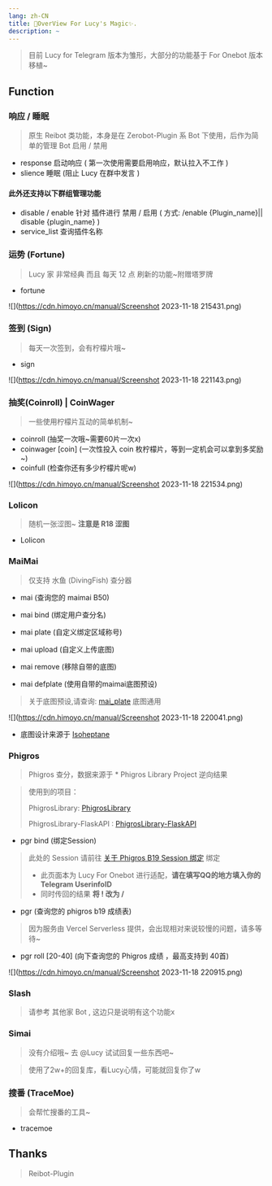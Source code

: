 ```yaml
---
lang: zh-CN
title: 🌈OverView For Lucy's Magic✨.
description: ~
---
```


> 目前 Lucy for Telegram 版本为雏形，大部分的功能基于 For Onebot 版本移植~



## Function

### 响应 / 睡眠

> 原生 Reibot 类功能，本身是在 Zerobot-Plugin 系 Bot 下使用，后作为简单的管理 Bot 启用 / 禁用



- response 启动响应 ( 第一次使用需要启用响应，默认拉入不工作 )
- slience 睡眠 (阻止 Lucy 在群中发言 )



#### 此外还支持以下群组管理功能

- disable / enable 针对 插件进行 禁用 / 启用 ( 方式: /enable  {Plugin_name}|| disable {plugin_name} )
- service_list 查询插件名称



### 运势 (Fortune)

> Lucy 家 非常经典 而且 每天 12 点 刷新的功能~附赠塔罗牌

- fortune

![](https://cdn.himoyo.cn/manual/Screenshot 2023-11-18 215431.png)



### 签到 (Sign)

> 每天一次签到，会有柠檬片哦~

- sign

![](https://cdn.himoyo.cn/manual/Screenshot 2023-11-18 221143.png)



### 抽奖(Coinroll) | CoinWager

> 一些使用柠檬片互动的简单机制~

- coinroll (抽奖一次哦~需要60片一次x)
- coinwager [coin] (一次性投入 coin 枚柠檬片，等到一定机会可以拿到多奖励~)
- coinfull (检查你还有多少柠檬片呢w)

![](https://cdn.himoyo.cn/manual/Screenshot 2023-11-18 221534.png)



### Lolicon

> 随机一张涩图~ **注意是 R18 涩图**

- Lolicon



### MaiMai

> 仅支持 水鱼 (DivingFish) 查分器

- mai (查询您的 maimai B50)

- mai bind (绑定用户查分名)
- mai plate (自定义绑定区域称号)
- mai upload (自定义上传底图)
- mai remove (移除自带的底图)
- mai defplate (使用自带的maimai底图预设)

> 关于底图预设,请查询: [mai_plate](https://lucy.lemonkoi.one/mai_plate/) 底图通用

![](https://cdn.himoyo.cn/manual/Screenshot 2023-11-18 220041.png)

* 底图设计来源于 [Isoheptane](https://github.com/Isoheptane)



### Phigros

> Phigros 查分，数据来源于 * Phigros Library Project 逆向结果

> 使用到的项目：
>
> PhigrosLibrary: [PhigrosLibrary](https://github.com/7aGiven/PhigrosLibrary)
>
> PhigrosLibrary-FlaskAPI : [PhigrosLibrary-FlaskAPI ](https://github.com/MoYoez/PhigrosLibrary-FlaskAPI)



- pgr bind  (绑定Session)

> 此处的 Session 请前往 [关于 Phigros B19 Session 绑定](https://phi.lemonkoi.one/) 绑定
>
> * 此页面本为 Lucy For Onebot 进行适配，**请在填写QQ的地方填入你的Telegram UserinfoID**
> * 同时传回的结果 **将 ! 改为 /**

- pgr (查询您的 phigros b19 成绩表)

> 因为服务由 Vercel Serverless 提供，会出现相对来说较慢的问题，请多等待~

- pgr roll [20-40] (向下查询您的 Phigros 成绩 ，最高支持到 40首)

 ![](https://cdn.himoyo.cn/manual/Screenshot 2023-11-18 220915.png)



### Slash

> 请参考 其他家 Bot , 这边只是说明有这个功能x



### Simai

> 没有介绍哦~ 去 @Lucy 试试回复一些东西吧~

> 使用了2w+的回复库，看Lucy心情，可能就回复你了w



### 搜番 (TraceMoe)

> 会帮忙搜番的工具~

- tracemoe





## Thanks

> Reibot-Plugin

